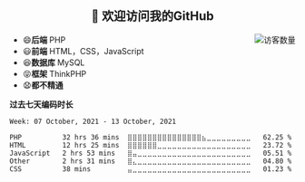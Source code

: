 <h2 align="center">👋 欢迎访问我的GitHub</h2>


<img align='right' src="https://profile-counter.glitch.me/declandragon/count.svg" alt="访客数量"/>

- 😄**后端** PHP
- 😃**前端** HTML，CSS，JavaScript
- 😆**数据库** MySQL
- 😝**框架** ThinkPHP
- 😧**都不精通**



**过去七天编码时长**

<!--START_SECTION:waka-->
```text
Week: 07 October, 2021 - 13 October, 2021

PHP          32 hrs 36 mins  ⣿⣿⣿⣿⣿⣿⣿⣿⣿⣿⣿⣿⣿⣿⣿⣦⣀⣀⣀⣀⣀⣀⣀⣀⣀   62.25 % 
HTML         12 hrs 25 mins  ⣿⣿⣿⣿⣿⣿⣀⣀⣀⣀⣀⣀⣀⣀⣀⣀⣀⣀⣀⣀⣀⣀⣀⣀⣀   23.72 % 
JavaScript   2 hrs 53 mins   ⣿⣤⣀⣀⣀⣀⣀⣀⣀⣀⣀⣀⣀⣀⣀⣀⣀⣀⣀⣀⣀⣀⣀⣀⣀   05.51 % 
Other        2 hrs 31 mins   ⣿⣄⣀⣀⣀⣀⣀⣀⣀⣀⣀⣀⣀⣀⣀⣀⣀⣀⣀⣀⣀⣀⣀⣀⣀   04.80 % 
CSS          38 mins         ⣤⣀⣀⣀⣀⣀⣀⣀⣀⣀⣀⣀⣀⣀⣀⣀⣀⣀⣀⣀⣀⣀⣀⣀⣀   01.23 % 
```
<!--END_SECTION:waka-->



<!--
**declandragon/declandragon** is a ✨ _special_ ✨ repository because its `README.md` (this file) appears on your GitHub profile.

Here are some ideas to get you started:

- 🔭 I’m currently working on ...
- 🌱 I’m currently learning ...
- 👯 I’m looking to collaborate on ...
- 🤔 I’m looking for help with ...
- 💬 Ask me about ...
- 📫 How to reach me: ...
- 😄 Pronouns: ...
- ⚡ Fun fact: ...
-->
